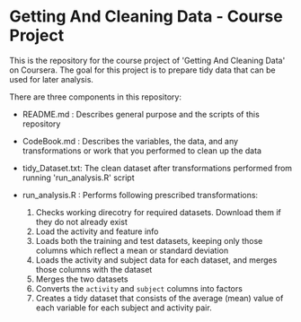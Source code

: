 # Getting And Cleaning Data - Course Project

This is the repository for the course project of 'Getting And Cleaning Data' on Coursera. The goal for this project is to prepare tidy data that can be used for later analysis.

There are three components in this repository:

   * README.md :       Describes general purpose and the scripts of this repository
   * CodeBook.md :     Describes the variables, the data, and any transformations or work that you performed to clean up the data
   * tidy_Dataset.txt: The clean dataset after transformations performed from running 'run_analysis.R' script
   * run_analysis.R :  Performs following prescribed transformations:
   
      1. Checks working direcotry for required datasets. Download them if they do not already exist
      2. Load the activity and feature info
      3. Loads both the training and test datasets, keeping only those columns which
         reflect a mean or standard deviation
      4. Loads the activity and subject data for each dataset, and merges those
         columns with the dataset
      5. Merges the two datasets
      6. Converts the `activity` and `subject` columns into factors
      7. Creates a tidy dataset that consists of the average (mean) value of each
         variable for each subject and activity pair.
